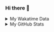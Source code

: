 ### Hi there 👋

<!--
**cdfmlr/cdfmlr** is a ✨ _special_ ✨ repository because its `README.md` (this file) appears on your GitHub profile.

Here are some ideas to get you started:

- 🔭 I’m currently working on ...
- 🌱 I’m currently learning ...
- 👯 I’m looking to collaborate on ...
- 🤔 I’m looking for help with ...
- 💬 Ask me about ...
- 📫 How to reach me: ...
- 😄 Pronouns: ...
- ⚡ Fun fact: ...
-->

<details>

<summary>My Wakatime Data</summary>

<!--START_SECTION:waka-->
![Lines of code](https://img.shields.io/badge/From%20Hello%20World%20I%27ve%20Written-707%20Thousand%20lines%20of%20code-blue)

**🐱 My GitHub Data** 

> 🏆 51 Contributions in the Year 2023
 > 
> 📦 528.0 kB Used in GitHub's Storage 
 > 
> 🚫 Not Opted to Hire
 > 
> 📜 59 Public Repositories 
 > 
> 🔑 18 Private Repositories  
 > 
**I'm an Early 🐤** 

```text
🌞 Morning      111 commits       ████░░░░░░░░░░░░░░░░░░░░░   17.34 % 
🌆 Daytime      277 commits       ██████████░░░░░░░░░░░░░░░   43.28 % 
🌃 Evening      247 commits       █████████░░░░░░░░░░░░░░░░   38.59 % 
🌙 Night          5 commits       ░░░░░░░░░░░░░░░░░░░░░░░░░   00.78 % 

```
📅 **I'm Most Productive on Monday** 

```text
Monday         108 commits       ████░░░░░░░░░░░░░░░░░░░░░   16.88 % 
Tuesday         76 commits       ███░░░░░░░░░░░░░░░░░░░░░░   11.88 % 
Wednesday       94 commits       ███░░░░░░░░░░░░░░░░░░░░░░   14.69 % 
Thursday       104 commits       ████░░░░░░░░░░░░░░░░░░░░░   16.25 % 
Friday         100 commits       ████░░░░░░░░░░░░░░░░░░░░░   15.62 % 
Saturday        81 commits       ███░░░░░░░░░░░░░░░░░░░░░░   12.66 % 
Sunday          77 commits       ███░░░░░░░░░░░░░░░░░░░░░░   12.03 % 

```


**I Mostly Code in Go** 

```text
Go                       20 repos            ███████░░░░░░░░░░░░░░░░░░   30.30 % 
Python                   13 repos            █████░░░░░░░░░░░░░░░░░░░░   19.70 % 
Jupyter Notebook         6 repos             ██░░░░░░░░░░░░░░░░░░░░░░░   09.09 % 
Vue                      5 repos             ██░░░░░░░░░░░░░░░░░░░░░░░   07.58 % 
Java                     4 repos             █░░░░░░░░░░░░░░░░░░░░░░░░   06.06 % 

```



 Last Updated on 13/02/2023 01:49:10 UTC
<!--END_SECTION:waka-->

</details>

<details>
 
 <summary>My GitHub Stats</summary>

[![CDFMLR's github stats](https://github-readme-stats.vercel.app/api?username=cdfmlr&count_private=true&show_icons=true)](https://github.com/anuraghazra/github-readme-stats)

</details>
